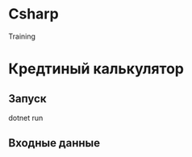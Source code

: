 # Csharp
Training

<h1>Кредтиный калькулятор</h1>
<h2>Запуск</h2>
<span>dotnet run</span>
<h2>Входные данные</h2>
<image scr="Images/ex00_00"/>